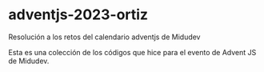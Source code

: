 # adventjs-2023-ortiz
Resolución a los retos del calendario adventjs de Midudev

Esta es una colección de los códigos que hice para el evento de Advent JS de Midudev.
